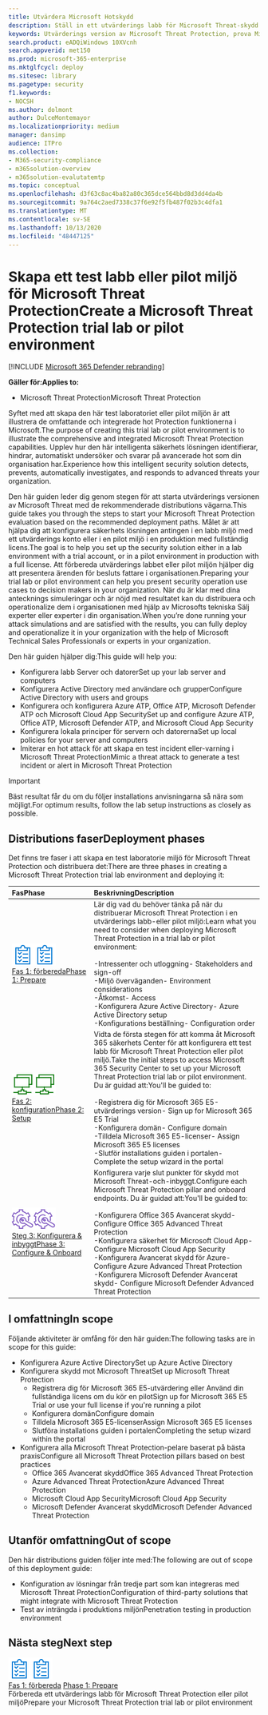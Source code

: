 ```yaml
---
title: Utvärdera Microsoft Hotskydd
description: Ställ in ett utvärderings labb för Microsoft Threat-skydd eller pilot miljö för att pröva och upplev säkerhets lösningen för att skydda enheter, identiteter, data och program i din organisation.
keywords: Utvärderings version av Microsoft Threat Protection, prova Microsoft Threat Protection, utvärdera Microsoft Threat Protection, Microsoft Threat Protection Evaluation Lab, Microsoft Threat Protection pilot, cyberterrorism Security, Avancerat, beständigt hot, företags säkerhet, enheter, enhet, identitet, användare, data, program, händelser, automatiserad undersökning och reparation, avancerad jakt
search.product: eADQiWindows 10XVcnh
search.appverid: met150
ms.prod: microsoft-365-enterprise
ms.mktglfcycl: deploy
ms.sitesec: library
ms.pagetype: security
f1.keywords:
- NOCSH
ms.author: dolmont
author: DulceMontemayor
ms.localizationpriority: medium
manager: dansimp
audience: ITPro
ms.collection:
- M365-security-compliance
- m365solution-overview
- m365solution-evalutatemtp
ms.topic: conceptual
ms.openlocfilehash: d3f63c8ac4ba82a80c365dce564bbd8d3dd4da4b
ms.sourcegitcommit: 9a764c2aed7338c37f6e92f5fb487f02b3c4dfa1
ms.translationtype: MT
ms.contentlocale: sv-SE
ms.lasthandoff: 10/13/2020
ms.locfileid: "48447125"
---
```

# <a name="create-a-microsoft-threat-protection-trial-lab-or-pilot-environment"></a><span data-ttu-id="c992c-104">Skapa ett test labb eller pilot miljö för Microsoft Threat Protection</span><span class="sxs-lookup"><span data-stu-id="c992c-104">Create a Microsoft Threat Protection trial lab or pilot environment</span></span> 

[!INCLUDE [Microsoft 365 Defender rebranding](../includes/microsoft-defender.md)]


<span data-ttu-id="c992c-105">**Gäller för:**</span><span class="sxs-lookup"><span data-stu-id="c992c-105">**Applies to:**</span></span>
- <span data-ttu-id="c992c-106">Microsoft Threat Protection</span><span class="sxs-lookup"><span data-stu-id="c992c-106">Microsoft Threat Protection</span></span>

<span data-ttu-id="c992c-107">Syftet med att skapa den här test laboratoriet eller pilot miljön är att illustrera de omfattande och integrerade hot Protection funktionerna i Microsoft.</span><span class="sxs-lookup"><span data-stu-id="c992c-107">The purpose of creating this trial lab or pilot environment is to illustrate the comprehensive and integrated Microsoft Threat Protection capabilities.</span></span> <span data-ttu-id="c992c-108">Upplev hur den här intelligenta säkerhets lösningen identifierar, hindrar, automatiskt undersöker och svarar på avancerade hot som din organisation har.</span><span class="sxs-lookup"><span data-stu-id="c992c-108">Experience how this intelligent security solution detects, prevents, automatically investigates, and responds to advanced threats your organization.</span></span> 

<span data-ttu-id="c992c-109">Den här guiden leder dig genom stegen för att starta utvärderings versionen av Microsoft Threat med de rekommenderade distributions vägarna.</span><span class="sxs-lookup"><span data-stu-id="c992c-109">This guide takes you through the steps to start your Microsoft Threat Protection evaluation based on the recommended deployment paths.</span></span> <span data-ttu-id="c992c-110">Målet är att hjälpa dig att konfigurera säkerhets lösningen antingen i en labb miljö med ett utvärderings konto eller i en pilot miljö i en produktion med fullständig licens.</span><span class="sxs-lookup"><span data-stu-id="c992c-110">The goal is to help you set up the security solution either in a lab environment with a trial account, or in a pilot environment in production with a full license.</span></span> <span data-ttu-id="c992c-111">Att förbereda utvärderings labbet eller pilot miljön hjälper dig att presentera ärenden för besluts fattare i organisationen.</span><span class="sxs-lookup"><span data-stu-id="c992c-111">Preparing your trial lab or pilot environment can help you present security operation use cases to decision makers in your organization.</span></span> <span data-ttu-id="c992c-112">När du är klar med dina antecknings simuleringar och är nöjd med resultatet kan du distribuera och operationalize dem i organisationen med hjälp av Microsofts tekniska Sälj experter eller experter i din organisation.</span><span class="sxs-lookup"><span data-stu-id="c992c-112">When you’re done running your attack simulations and are satisfied with the results, you can fully deploy and operationalize it in your organization with the help of Microsoft Technical Sales Professionals or experts in your organization.</span></span> 

<span data-ttu-id="c992c-113">Den här guiden hjälper dig:</span><span class="sxs-lookup"><span data-stu-id="c992c-113">This guide will help you:</span></span>
- <span data-ttu-id="c992c-114">Konfigurera labb Server och datorer</span><span class="sxs-lookup"><span data-stu-id="c992c-114">Set up your lab server and computers</span></span>
- <span data-ttu-id="c992c-115">Konfigurera Active Directory med användare och grupper</span><span class="sxs-lookup"><span data-stu-id="c992c-115">Configure Active Directory with users and groups</span></span>
- <span data-ttu-id="c992c-116">Konfigurera och konfigurera Azure ATP, Office ATP, Microsoft Defender ATP och Microsoft Cloud App Security</span><span class="sxs-lookup"><span data-stu-id="c992c-116">Set up and configure Azure ATP, Office ATP, Microsoft Defender ATP, and Microsoft Cloud App Security</span></span>
- <span data-ttu-id="c992c-117">Konfigurera lokala principer för servern och datorerna</span><span class="sxs-lookup"><span data-stu-id="c992c-117">Set up local policies for your server and computers</span></span>
- <span data-ttu-id="c992c-118">Imiterar en hot attack för att skapa en test incident eller-varning i Microsoft Threat Protection</span><span class="sxs-lookup"><span data-stu-id="c992c-118">Mimic a threat attack to generate a test incident or alert in Microsoft Threat Protection</span></span>

>[!IMPORTANT]
><span data-ttu-id="c992c-119">Bäst resultat får du om du följer installations anvisningarna så nära som möjligt.</span><span class="sxs-lookup"><span data-stu-id="c992c-119">For optimum results, follow the lab setup instructions as closely as possible.</span></span>


## <a name="deployment-phases"></a><span data-ttu-id="c992c-120">Distributions faser</span><span class="sxs-lookup"><span data-stu-id="c992c-120">Deployment phases</span></span>

<span data-ttu-id="c992c-121">Det finns tre faser i att skapa en test laboratorie miljö för Microsoft Threat Protection och distribuera det:</span><span class="sxs-lookup"><span data-stu-id="c992c-121">There are three phases in creating a Microsoft Threat Protection trial lab environment and deploying it:</span></span>

|<span data-ttu-id="c992c-122">Fas</span><span class="sxs-lookup"><span data-stu-id="c992c-122">Phase</span></span> | <span data-ttu-id="c992c-123">Beskrivning</span><span class="sxs-lookup"><span data-stu-id="c992c-123">Description</span></span> | 
|:-------|:-----|
| <span data-ttu-id="c992c-124">![Fas 1: förbereda](../../media/prepare.png)</span><span class="sxs-lookup"><span data-stu-id="c992c-124">![Phase 1: Prepare](../../media/prepare.png)</span></span><br>[<span data-ttu-id="c992c-125">Fas 1: förbereda</span><span class="sxs-lookup"><span data-stu-id="c992c-125">Phase 1: Prepare</span></span>](prepare-mtpeval.md)| <span data-ttu-id="c992c-126">Lär dig vad du behöver tänka på när du distribuerar Microsoft Threat Protection i en utvärderings labb-eller pilot miljö:</span><span class="sxs-lookup"><span data-stu-id="c992c-126">Learn what you need to consider when deploying Microsoft Threat Protection in a trial lab or pilot environment:</span></span> <br><br><span data-ttu-id="c992c-127">-Intressenter och utloggning</span><span class="sxs-lookup"><span data-stu-id="c992c-127">- Stakeholders and sign-off</span></span> <br> <span data-ttu-id="c992c-128">-Miljö överväganden</span><span class="sxs-lookup"><span data-stu-id="c992c-128">- Environment considerations</span></span> <br><span data-ttu-id="c992c-129">-Åtkomst</span><span class="sxs-lookup"><span data-stu-id="c992c-129">- Access</span></span> <br><span data-ttu-id="c992c-130">-Konfigurera Azure Active Directory</span><span class="sxs-lookup"><span data-stu-id="c992c-130">- Azure Active Directory setup</span></span> <br> <span data-ttu-id="c992c-131">-Konfigurations beställning</span><span class="sxs-lookup"><span data-stu-id="c992c-131">- Configuration order</span></span>
|  <span data-ttu-id="c992c-132">![Fas 2: konfiguration](../../media/setup.png)</span><span class="sxs-lookup"><span data-stu-id="c992c-132">![Phase 2: Setup](../../media/setup.png)</span></span> <br>[<span data-ttu-id="c992c-133">Fas 2: konfiguration</span><span class="sxs-lookup"><span data-stu-id="c992c-133">Phase 2: Setup</span></span>](setup-mtpeval.md)|  <span data-ttu-id="c992c-134">Vidta de första stegen för att komma åt Microsoft 365 säkerhets Center för att konfigurera ett test labb för Microsoft Threat Protection eller pilot miljö.</span><span class="sxs-lookup"><span data-stu-id="c992c-134">Take the initial steps to access Microsoft 365 Security Center to set up your Microsoft Threat Protection trial lab or pilot environment.</span></span> <span data-ttu-id="c992c-135">Du är guidad att:</span><span class="sxs-lookup"><span data-stu-id="c992c-135">You'll be guided to:</span></span><br><br><span data-ttu-id="c992c-136">-Registrera dig för Microsoft 365 E5-utvärderings version</span><span class="sxs-lookup"><span data-stu-id="c992c-136">- Sign up for Microsoft 365 E5 Trial</span></span> <br>  <span data-ttu-id="c992c-137">-Konfigurera domän</span><span class="sxs-lookup"><span data-stu-id="c992c-137">- Configure domain</span></span><br><span data-ttu-id="c992c-138">-Tilldela Microsoft 365 E5-licenser</span><span class="sxs-lookup"><span data-stu-id="c992c-138">- Assign Microsoft 365 E5 licenses</span></span><br><span data-ttu-id="c992c-139">-Slutför installations guiden i portalen</span><span class="sxs-lookup"><span data-stu-id="c992c-139">- Complete the setup wizard in the portal</span></span>|
|  <span data-ttu-id="c992c-140">![Steg 3: Konfigurera & inbyggt](../../media/config-onboard.png)</span><span class="sxs-lookup"><span data-stu-id="c992c-140">![Phase 3: Configure & Onboard](../../media/config-onboard.png)</span></span> <br>[<span data-ttu-id="c992c-141">Steg 3: Konfigurera & inbyggt</span><span class="sxs-lookup"><span data-stu-id="c992c-141">Phase 3: Configure & Onboard</span></span>](config-mtpeval.md) | <span data-ttu-id="c992c-142">Konfigurera varje slut punkter för skydd mot Microsoft Threat-och-inbyggt.</span><span class="sxs-lookup"><span data-stu-id="c992c-142">Configure each Microsoft Threat Protection pillar and onboard endpoints.</span></span> <span data-ttu-id="c992c-143">Du är guidad att:</span><span class="sxs-lookup"><span data-stu-id="c992c-143">You'll be guided to:</span></span><br><br><span data-ttu-id="c992c-144">-Konfigurera Office 365 Avancerat skydd</span><span class="sxs-lookup"><span data-stu-id="c992c-144">- Configure Office 365 Advanced Threat Protection</span></span><br><span data-ttu-id="c992c-145">-Konfigurera säkerhet för Microsoft Cloud App</span><span class="sxs-lookup"><span data-stu-id="c992c-145">- Configure Microsoft Cloud App Security</span></span><br><span data-ttu-id="c992c-146">-Konfigurera Avancerat skydd för Azure</span><span class="sxs-lookup"><span data-stu-id="c992c-146">- Configure Azure Advanced Threat Protection</span></span><br><span data-ttu-id="c992c-147">-Konfigurera Microsoft Defender Avancerat skydd</span><span class="sxs-lookup"><span data-stu-id="c992c-147">- Configure Microsoft Defender Advanced Threat Protection</span></span> 


## <a name="in-scope"></a><span data-ttu-id="c992c-148">I omfattning</span><span class="sxs-lookup"><span data-stu-id="c992c-148">In scope</span></span>

<span data-ttu-id="c992c-149">Följande aktiviteter är omfång för den här guiden:</span><span class="sxs-lookup"><span data-stu-id="c992c-149">The following tasks are in scope for this guide:</span></span>
-   <span data-ttu-id="c992c-150">Konfigurera Azure Active Directory</span><span class="sxs-lookup"><span data-stu-id="c992c-150">Set up Azure Active Directory</span></span>
-   <span data-ttu-id="c992c-151">Konfigurera skydd mot Microsoft Threat</span><span class="sxs-lookup"><span data-stu-id="c992c-151">Set up Microsoft Threat Protection</span></span>
    -   <span data-ttu-id="c992c-152">Registrera dig för Microsoft 365 E5-utvärdering eller Använd din fullständiga licens om du kör en pilot</span><span class="sxs-lookup"><span data-stu-id="c992c-152">Sign up for Microsoft 365 E5 Trial or use your full license if you're running a pilot</span></span>
    -   <span data-ttu-id="c992c-153">Konfigurera domän</span><span class="sxs-lookup"><span data-stu-id="c992c-153">Configure domain</span></span>
    -   <span data-ttu-id="c992c-154">Tilldela Microsoft 365 E5-licenser</span><span class="sxs-lookup"><span data-stu-id="c992c-154">Assign Microsoft 365 E5 licenses</span></span>
    -   <span data-ttu-id="c992c-155">Slutföra installations guiden i portalen</span><span class="sxs-lookup"><span data-stu-id="c992c-155">Completing the setup wizard within the portal</span></span>
-   <span data-ttu-id="c992c-156">Konfigurera alla Microsoft Threat Protection-pelare baserat på bästa praxis</span><span class="sxs-lookup"><span data-stu-id="c992c-156">Configure all Microsoft Threat Protection pillars based on best practices</span></span>
    -   <span data-ttu-id="c992c-157">Office 365 Avancerat skydd</span><span class="sxs-lookup"><span data-stu-id="c992c-157">Office 365 Advanced Threat Protection</span></span>
    -   <span data-ttu-id="c992c-158">Azure Advanced Threat Protection</span><span class="sxs-lookup"><span data-stu-id="c992c-158">Azure Advanced Threat Protection</span></span>
    -   <span data-ttu-id="c992c-159">Microsoft Cloud App Security</span><span class="sxs-lookup"><span data-stu-id="c992c-159">Microsoft Cloud App Security</span></span>
    -   <span data-ttu-id="c992c-160">Microsoft Defender Avancerat skydd</span><span class="sxs-lookup"><span data-stu-id="c992c-160">Microsoft Defender Advanced Threat Protection</span></span>

## <a name="out-of-scope"></a><span data-ttu-id="c992c-161">Utanför omfattning</span><span class="sxs-lookup"><span data-stu-id="c992c-161">Out of scope</span></span>

<span data-ttu-id="c992c-162">Den här distributions guiden följer inte med:</span><span class="sxs-lookup"><span data-stu-id="c992c-162">The following are out of scope of this deployment guide:</span></span>

-   <span data-ttu-id="c992c-163">Konfiguration av lösningar från tredje part som kan integreras med Microsoft Threat Protection</span><span class="sxs-lookup"><span data-stu-id="c992c-163">Configuration of third-party solutions that might integrate with Microsoft Threat Protection</span></span>
-   <span data-ttu-id="c992c-164">Test av inträngda i produktions miljön</span><span class="sxs-lookup"><span data-stu-id="c992c-164">Penetration testing in production environment</span></span>

## <a name="next-step"></a><span data-ttu-id="c992c-165">Nästa steg</span><span class="sxs-lookup"><span data-stu-id="c992c-165">Next step</span></span>
<span data-ttu-id="c992c-166">![Fas 1: förbereda](../../media/prepare.png)</span><span class="sxs-lookup"><span data-stu-id="c992c-166">![Phase 1: Prepare](../../media/prepare.png)</span></span> <br><span data-ttu-id="c992c-167">[Fas 1: förbereda](prepare-mtpeval.md) 
</span><span class="sxs-lookup"><span data-stu-id="c992c-167">[Phase 1: Prepare](prepare-mtpeval.md) 
</span></span><br> <span data-ttu-id="c992c-168">Förbereda ett utvärderings labb för Microsoft Threat Protection eller pilot miljö</span><span class="sxs-lookup"><span data-stu-id="c992c-168">Prepare your Microsoft Threat Protection trial lab or pilot environment</span></span>
